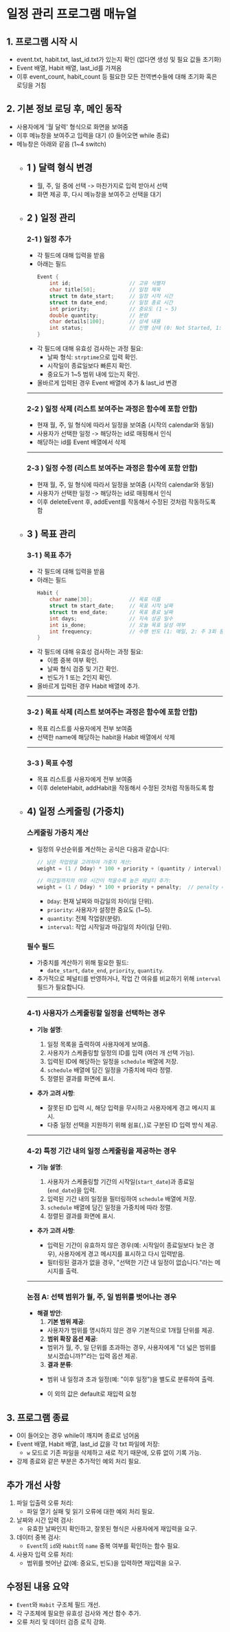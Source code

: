 # 일정 관리 프로그램 매뉴얼
## 1. 프로그램 시작 시
  - event.txt, habit.txt, last_id.txt가 있는지 확인 (없다면 생성 및 필요 값들 초기화)
  - Event 배열, Habit 배열, last_id를 가져옴
  - 이후 event_count, habit_count 등 필요한 모든 전역변수들에 대해 초기화 혹은 로딩을 거침

## 2. 기본 정보 로딩 후, 메인 동작
- 사용자에게 '월 달력' 형식으로 화면을 보여줌
- 이후 메뉴창을 보여주고 입력을 대기 (0 들어오면 while 종료)
- 메뉴창은 아래와 같음 (1~4 switch)
  - ## 1 ) 달력 형식 변경
    - 월, 주, 일 중에 선택 -> 마찬가지로 입력 받아서 선택
    - 화면 제공 후, 다시 메뉴창을 보여주고 선택을 대기
  - ## 2 ) 일정 관리
      ### 2-1 ) 일정 추가
      - 각 필드에 대해 입력을 받음
      - 아래는 필드
        ```c
        Event {
            int id;                   // 고유 식별자
            char title[50];           // 일정 제목
            struct tm date_start;     // 일정 시작 시간
            struct tm date_end;       // 일정 종료 시간
            int priority;             // 중요도 (1 ~ 5)
            double quantity;          // 분량
            char details[100];        // 상세 내용
            int status;               // 진행 상태 (0: Not Started, 1: In Progress, 2: Completed)
        }
        ```
      - 각 필드에 대해 유효성 검사하는 과정 필요:
        - 날짜 형식: `strptime`으로 입력 확인.
        - 시작일이 종료일보다 빠른지 확인.
        - 중요도가 1~5 범위 내에 있는지 확인.
      - 올바르게 입력된 경우 Event 배열에 추가 & last_id 변경

      ---

      ### 2-2 ) 일정 삭제 (리스트 보여주는 과정은 함수에 포함 안함)
      - 현재 월, 주, 일 형식에 따라서 일정을 보여줌 (시작의 calendar와 동일)
      - 사용자가 선택한 일정 -> 해당하는 id로 매핑해서 인식
      - 해당하는 id를 Event 배열에서 삭제

      ---

      ### 2-3 ) 일정 수정 (리스트 보여주는 과정은 함수에 포함 안함)
      - 현재 월, 주, 일 형식에 따라서 일정을 보여줌 (시작의 calendar와 동일)
      - 사용자가 선택한 일정 -> 해당하는 id로 매핑해서 인식
      - 이후 deleteEvent 후, addEvent를 작동해서 수정된 것처럼 작동하도록 함
  - ## 3 ) 목표 관리
      ### 3-1 ) 목표 추가
      - 각 필드에 대해 입력을 받음
      - 아래는 필드
        ```c
        Habit {
            char name[30];            // 목표 이름
            struct tm start_date;     // 목표 시작 날짜
            struct tm end_date;       // 목표 종료 날짜
            int days;                 // 지속 성공 일수
            int is_done;              // 오늘 목표 달성 여부
            int frequency;            // 수행 빈도 (1: 매일, 2: 주 3회 등)
        }
        ```
      - 각 필드에 대해 유효성 검사하는 과정 필요:
        - 이름 중복 여부 확인.
        - 날짜 형식 검증 및 기간 확인.
        - 빈도가 1 또는 2인지 확인.
      - 올바르게 입력된 경우 Habit 배열에 추가.

      ---

      ### 3-2 ) 목표 삭제 (리스트 보여주는 과정은 함수에 포함 안함)
      - 목표 리스트를 사용자에게 전부 보여줌
      - 선택한 name에 해당하는 habit을 Habit 배열에서 삭제
       
      ---

      ### 3-3 ) 목표 수정
      - 목표 리스트를 사용자에게 전부 보여줌
      - 이후 deleteHabit, addHabit을 작동해서 수정된 것처럼 작동하도록 함
  - ## 4) 일정 스케줄링 (가중치)

      ### 스케줄링 가중치 계산
      - 일정의 우선순위를 계산하는 공식은 다음과 같습니다:
          ```c
          // 남은 작업량을 고려하여 가중치 계산:
          weight = (1 / Dday) * 100 + priority + (quantity / interval);

          // 마감일까지의 여유 시간이 적을수록 높은 페널티 추가:
          weight = (1 / Dday) * 100 + priority + penalty;  // penalty = (10 / Dday)
          ```
          - `Dday`: 현재 날짜와 마감일의 차이(일 단위).
          - `priority`: 사용자가 설정한 중요도 (1~5).
          - `quantity`: 전체 작업량(분량).
          - `interval`: 작업 시작일과 마감일의 차이(일 단위).

      ### 필수 필드
      - 가중치를 계산하기 위해 필요한 필드:
        - `date_start`, `date_end`, `priority`, `quantity`.
      - 추가적으로 페널티를 반영하거나, 작업 간 여유를 비교하기 위해 `interval` 필드가 필요합니다.

      ---

      ### 4-1) 사용자가 스케줄링할 일정을 선택하는 경우

      - **기능 설명**:
        1. 일정 목록을 출력하여 사용자에게 보여줌.
        2. 사용자가 스케줄링할 일정의 ID를 입력 (여러 개 선택 가능).
        3. 입력된 ID에 해당하는 일정을 `schedule` 배열에 저장.
        4. `schedule` 배열에 담긴 일정을 가중치에 따라 정렬.
        5. 정렬된 결과를 화면에 표시.

      - **추가 고려 사항**:
        - 잘못된 ID 입력 시, 해당 입력을 무시하고 사용자에게 경고 메시지 표시.
        - 다중 일정 선택을 지원하기 위해 쉼표(`,`)로 구분된 ID 입력 방식 제공.

      ---

      ### 4-2) 특정 기간 내의 일정 스케줄링을 제공하는 경우

      - **기능 설명**:
        1. 사용자가 스케줄링할 기간의 시작일(`start_date`)과 종료일(`end_date`)을 입력.
        2. 입력된 기간 내의 일정을 필터링하여 `schedule` 배열에 저장.
        3. `schedule` 배열에 담긴 일정을 가중치에 따라 정렬.
        4. 정렬된 결과를 화면에 표시.

      - **추가 고려 사항**:
        - 입력된 기간이 유효하지 않은 경우(예: 시작일이 종료일보다 늦은 경우), 사용자에게 경고 메시지를 표시하고 다시 입력받음.
        - 필터링된 결과가 없을 경우, "선택한 기간 내 일정이 없습니다."라는 메시지를 출력.

      ---

      ### 논점 A: 선택 범위가 월, 주, 일 범위를 벗어나는 경우

      - **해결 방안**:
        1. **기본 범위 제공**:
          - 사용자가 범위를 명시하지 않은 경우 기본적으로 1개월 단위를 제공.
        2. **범위 확장 옵션 제공**:
          - 범위가 월, 주, 일 단위를 초과하는 경우, 사용자에게 "더 넓은 범위를 보시겠습니까?"라는 입력 옵션 제공.
        3. **결과 분류**:
          - 범위 내 일정과 초과 일정(예: "이후 일정")을 별도로 분류하여 출력.

        - 이 외의 값은 default로 재입력 요청

## 3. 프로그램 종료
  - 0이 들어오는 경우 while이 깨지며 종료로 넘어옴
  - Event 배열, Habit 배열, last_id 값을 각 txt 파일에 저장:
    - `w` 모드로 기존 파일을 삭제하고 새로 적기 때문에, 오류 없이 기록 가능.
  - 강제 종료와 같은 부분은 추가적인 예외 처리 필요.

## 추가 개선 사항
1. 파일 입출력 오류 처리:
   - 파일 열기 실패 및 읽기 오류에 대한 예외 처리 필요.
2. 날짜와 시간 입력 검사:
   - 유효한 날짜인지 확인하고, 잘못된 형식은 사용자에게 재입력을 요구.
3. 데이터 중복 검사:
   - `Event`의 `id`와 `Habit`의 `name` 중복 여부를 확인하는 함수 필요.
4. 사용자 입력 오류 처리:
   - 범위를 벗어난 값(예: 중요도, 빈도)을 입력하면 재입력을 요구.


## 수정된 내용 요약
- `Event`와 `Habit` 구조체 필드 개선.
- 각 구조체에 필요한 유효성 검사와 계산 함수 추가.
- 오류 처리 및 데이터 검증 로직 강화.
